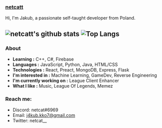 ### [netcatt](https://github.com/netcatt)

Hi, I'm Jakub, a passionate self-taught developer from Poland. 

![netcatt's github stats](https://github-readme-stats.vercel.app/api?username=netcatt&show_icons=true)
![Top Langs](https://github-readme-stats.vercel.app/api/top-langs/?username=netcatt&layout=compact)
---------------------------------------------------------------------------------------------------------------------------------------------------------------------------------


### About

-  **Learning :** C++, C#, Firebase    
-  **Languages :** JavaScript, Python, Java, HTML/CSS
-  **Technologies :** React, Preact, MongoDB, Express, Flask
-  **I'm interested in :** Machine Learning, GameDev, Reverse Engineering
-  **I'm currently working on :** League Client Enhancer
-  **What I like :** Music, League Of Legends, Memez

### Reach me:
- Discord: netcat#6969
- Email: j4kub.kko7@gmail.com
- Twitter: netcat__
